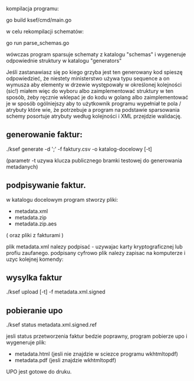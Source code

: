 kompilacja programu:

go build ksef/cmd/main.go

w celu rekompilacji schematów:

go run parse_schemas.go

wówczas program sparsuje schematy z katalogu "schemas" i wygeneruje odpowiednie struktury w katalogu "generators"

Jeśli zastanawiasz się po kiego grzyba jest ten generowany kod spieszę odpowiedzieć, że niestety ministerstwo używa typu sequence a on wymusza aby elementy w drzewie występowały w określonej kolejności (sic!) miałem więc do wyboru albo zaimplementować struktury w ten sposób, żeby ręcznie wklepać je do kodu w golang albo zaimplementować je w sposób ogólniejszy aby to użytkownik programu wypełniał te pola / atrybuty które wie, że potrzebuje a program na podstawie sparsowania schemy posortuje atrybuty według kolejności i XML przejdzie walidację.

## generowanie faktur:

./ksef generate -d ';' -f faktury.csv -o katalog-docelowy [-t]

(parametr -t uzywa klucza publicznego bramki testowej do generowania metadanych)

## podpisywanie faktur.

w katalogu docelowym program stworzy pliki:

- metadata.xml
- metadata.zip
- metadata.zip.aes

( oraz pliki z fakturami )

plik metadata.xml nalezy podpisać - uzywajac karty kryptograficznej lub profiu zaufanego. podpisany cyfrowo plik nalezy zapisac na komputerze i
uzyc kolejnej komendy:

## wysylka faktur

./ksef upload [-t] -f metadata.xml.signed

## pobieranie upo

./ksef status metadata.xml.signed.ref

jesli status przetworzenia faktur bedzie poprawny, program pobierze upo i wygeneruje plik:

- metadata.html (jesli nie znajdzie w sciezce programu wkhtmltopdf)
- metadata.pdf (jesli znajdzie wkhtmltopdf)

UPO jest gotowe do druku.
